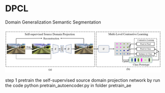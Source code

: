 # DPCL
Domain Generalization Semantic Segmentation

<img src="./dpcl_framework.png"></img>


step 1 pretrain the self-supervised source domain projection network by run the code python pretrain_autoencoder.py in folder pretrain_ae
